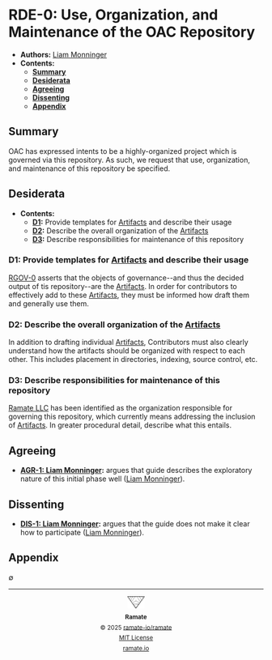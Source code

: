 # RDE-0: Use, Organization, and Maintenance of the OAC Repository
- **Authors:** [Liam Monninger](mailto:liam@ramate.io)
- **Contents:**
  - **[Summary](#summary)**
  - **[Desiderata](#specification)**
  - **[Agreeing](#agreeing)**
  - **[Dissenting](#dissenting)**
  - **[Appendix](#appendix)**

## Summary
OAC has expressed intents to be a highly-organized project which is governed via this repository. As such, we request that use, organization, and maintenance of this repository be specified.

## Desiderata
- **Contents:**
  - **[D1](#d1-provide-templates-for-artifacts-and-describe-their-usage):** Provide templates for [Artifacts](../../../rglo/rera-000-000-000-dulan/rglo-000-000-000-artifact/README.md) and describe their usage
  - **[D2](#d2-describe-the-overall-organization-of-the-artifacts):** Describe the overall organization of the [Artifacts](../../../rglo/rera-000-000-000-dulan/rglo-000-000-000-artifact/README.md)
  - **[D3](#d3-describe-responsibilities-for-maintenance-of-this-repository):** Describe responsibilities for maintenance of this repository

### D1: Provide templates for [Artifacts](../../../rglo/rera-000-000-000-dulan/rglo-000-000-000-artifact/README.md) and describe their usage
[RGOV-0](../../../rgov/rera-000-000-000-dulan/rgov-000-000-000/README.md) asserts that the objects of governance--and thus the decided output of tis repository--are the [Artifacts](../../../rglo/rera-000-000-000-dulan/rglo-000-000-000-artifact/README.md). In order for contributors to effectively add to these [Artifacts](../../../rglo/rera-000-000-000-dulan/rglo-000-000-000-artifact/README.md), they must be informed how draft them and generally use them.

### D2: Describe the overall organization of the [Artifacts](../../../rglo/rera-000-000-000-dulan/rglo-000-000-000-artifact/README.md)
In addition to drafting individual [Artifacts](../../../rglo/rera-000-000-000-dulan/rglo-000-000-000-artifact/README.md), Contributors must also clearly understand how the artifacts should be organized with respect to each other. This includes placement in directories, indexing, source control, etc.

### D3: Describe responsibilities for maintenance of this repository
[Ramate LLC](https://www.ramate.io) has been identified as the organization responsible for governing this repository, which currently means addressing the inclusion of [Artifacts](../../../rglo/rera-000-000-000-dulan/rglo-000-000-000-artifact/README.md). In greater procedural detail, describe what this entails.

## Agreeing
- **[AGR-1: Liam Monninger](./agreeing/agr-001-liam-monninger/README.md):** argues that guide describes the exploratory nature of this initial phase well ([Liam Monninger](mailto:liam@ramate.io)).

## Dissenting
- **[DIS-1: Liam Monninger](./dissenting/dis-001-liam-monninger/README.md):** argues that the guide does not make it clear how to participate ([Liam Monninger](mailto:liam@ramate.io)).

## Appendix
$\emptyset$

<!--OAC FOOTER: DO NOT REMOVE THIS LINE-->
---

<div align="center">
  <a href="https://github.com/ramate-io/oac">
    <picture>
      <source srcset="/assets/ramate-inverted-transparent.png" media="(prefers-color-scheme: dark)">
      <img height="24" src="/assets/ramate-transparent.png" alt="Ramate"/>
    </picture>
  </a>
  <br/>
  <sub>
    <b>Ramate</b>
    <br/>
    &copy; 2025 <a href="https://github.com/ramate-io/ramate">ramate-io/ramate</a>
    <br/>
    <a href="https://github.com/ramate-io/ramate/blob/main/LICENSE">MIT License</a>
    <br/>
    <a href="https://www.ramate.io">ramate.io</a>
  </sub>
</div>
